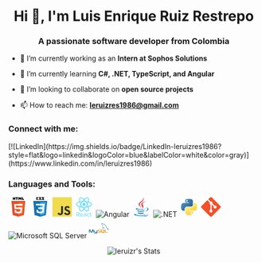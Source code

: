 <h1 align="center">Hi 👋, I'm Luis Enrique Ruiz Restrepo</h1>

<h3 align="center">A passionate software developer from Colombia</h3>

- 🔭 I’m currently working as an **Intern at Sophos Solutions**

- 🌱 I’m currently learning **C#, .NET, TypeScript, and Angular**

- 👯 I’m looking to collaborate on **open source projects**

- 📫 How to reach me: **leruizres1986@gmail.com**

<h3 align="left">Connect with me:</h3>
[![LinkedIn](https://img.shields.io/badge/LinkedIn-leruizres1986?style=flat&logo=linkedin&logoColor=blue&labelColor=white&color=gray)](https://www.linkedin.com/in/leruizres1986)


<h3 align="left">Languages and Tools:</h3>
<p align="left"> 
  <img src="https://raw.githubusercontent.com/devicons/devicon/master/icons/html5/html5-original-wordmark.svg" alt="HTML5" width="40" height="40"/> 
  <img src="https://raw.githubusercontent.com/devicons/devicon/master/icons/css3/css3-original-wordmark.svg" alt="CSS3" width="40" height="40"/> 
  <img src="https://raw.githubusercontent.com/devicons/devicon/master/icons/javascript/javascript-original.svg" alt="JavaScript" width="40" height="40"/> 
  <img src="https://raw.githubusercontent.com/devicons/devicon/master/icons/react/react-original-wordmark.svg" alt="React.js" width="40" height="40"/> 
  <img src="https://www.vectorlogo.zone/logos/angular/angular-icon.svg" alt="Angular" width="40" height="40"/> 
  <img src="https://raw.githubusercontent.com/devicons/devicon/master/icons/java/java-original.svg" alt="Java" width="40" height="40"/> 
  <img src="https://www.vectorlogo.zone/logos/dotnet/dotnet-icon.svg" alt=".NET" width="40" height="40"/> 
  <img src="https://raw.githubusercontent.com/devicons/devicon/master/icons/python/python-original.svg" alt="Python" width="40" height="40"/> 
  <img src="https://raw.githubusercontent.com/devicons/devicon/master/icons/git/git-original.svg" alt="Git" width="40" height="40"/> 
  <img src="https://www.svgrepo.com/show/303229/microsoft-sql-server-logo.svg" alt="Microsoft SQL Server" width="40" height="40"/> 
  <img src="https://raw.githubusercontent.com/devicons/devicon/master/icons/mysql/mysql-original-wordmark.svg" alt="MySQL" width="40" height="40"/> 
</p>

<p align="center">
  <img src="https://github-readme-stats.vercel.app/api?username=leruizr&theme=tokyonight&show_icons=true&hide_border=false&count_private=true" alt="leruizr's Stats" />
</p>

